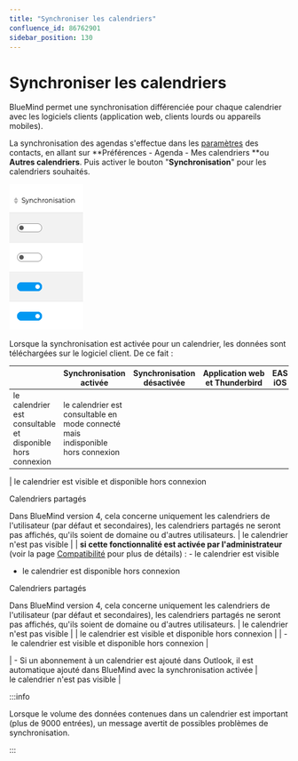 ```yaml
---
title: "Synchroniser les calendriers"
confluence_id: 86762901
sidebar_position: 130
---
```

# Synchroniser les calendriers


BlueMind permet une synchronisation différenciée pour chaque calendrier avec les logiciels clients (application web, clients lourds ou appareils mobiles).

La synchronisation des agendas s'effectue dans les [paramètres](/Guide_de_l_utilisateur/L_agenda_4.7/Paramétrer_l_agenda/) des contacts, en allant sur **Préférences - Agenda - Mes calendriers **ou **Autres calendriers**. Puis activer le bouton "**Synchronisation**" pour les calendriers souhaités.

![](../../attachments/86762901/86764797.png)


Lorsque la synchronisation est activée pour un calendrier, les données sont téléchargées sur le logiciel client. De ce fait :

|  | Synchronisation activée | Synchronisation désactivée | Application web et Thunderbird | EAS iOS | EAS (autres) | DAV | Outlook (connecteur) |
| --- | --- | --- | --- | --- | --- | --- | --- |
| le calendrier est consultable et disponible hors connexion | le calendrier est consultable en mode connecté mais indisponible hors connexion |
| 
le calendrier est visible et disponible hors connexion

Calendriers partagés
 
Dans BlueMind version 4, cela concerne uniquement les calendriers de l'utilisateur (par défaut et secondaires), les calendriers partagés ne seront pas affichés, qu'ils soient de domaine ou d'autres utilisateurs.
 | le calendrier n'est pas visible |
| 
**si cette fonctionnalité est activée par l'administrateur** (voir la page [Compatibilité](https://forge.bluemind.net/confluence/display/DA/.Compatibilite+vBM-4) pour plus de détails) :
- le calendrier est visible
- le calendrier est disponible hors connexion

Calendriers partagés
 
Dans BlueMind version 4, cela concerne uniquement les calendriers de l'utilisateur (par défaut et secondaires), les calendriers partagés ne seront pas affichés, qu'ils soient de domaine ou d'autres utilisateurs.
 | 
le calendrier n'est pas visible
 |
| le calendrier est visible et disponible hors connexion |
| - le calendrier est visible et disponible hors connexion | 


 | - Si un abonnement à un calendrier est ajouté dans Outlook, il est automatique ajouté dans BlueMind avec la synchronisation activée | le calendrier n'est pas visible |


:::info

Lorsque le volume des données contenues dans un calendrier est important (plus de 9000 entrées), un message avertit de possibles problèmes de synchronisation.

:::

